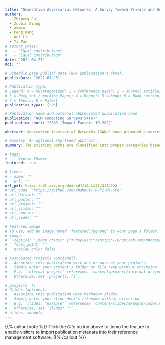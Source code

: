 ```yaml
---
title: "Generative Adversarial Networks: A Survey Toward Private and Secure Applications"
authors:
  - Zhipeng Cai
  - Zuobin Xiong
  - admin
  - Peng Wang
  - Wei Li
  - Yi Pan
# author_notes:
#   - "Equal contribution"
#   - "Equal contribution"
date: "2021-04-27"
doi: ""

# Schedule page publish date (NOT publication's date).
publishDate: "2021-07-13"

# Publication type.
# Legend: 0 = Uncategorized; 1 = Conference paper; 2 = Journal article;
# 3 = Preprint / Working Paper; 4 = Report; 5 = Book; 6 = Book section;
# 7 = Thesis; 8 = Patent
publication_types: ["2"]

# Publication name and optional abbreviated publication name.
publication: "ACM Computing Surveys 54(6)"
publication_short: "CSUR (Impact Factor: 10.282)"

abstract: Generative Adversarial Networks (GANs) have promoted a variety of applications in computer vision and natural language processing, among others, due to its generative model’s compelling ability to generate realistic examples plausibly drawn from an existing distribution of samples. GAN not only provides impressive performance on data generation-based tasks but also stimulates fertilization for privacy and security oriented research because of its game theoretic optimization strategy. Unfortunately, there are no comprehensive surveys on GAN in privacy and security, which motivates this survey to summarize systematically. The existing works are classified into proper categories based on privacy and security functions, and this survey conducts a comprehensive analysis of their advantages and drawbacks. Considering that GAN in privacy and security is still at a very initial stage and has imposed unique challenges that are yet to be well addressed, this article also sheds light on some potential privacy and security applications with GAN and elaborates on some future research directions.

# Summary. An optional shortened abstract.
summary: The existing works are classified into proper categories based on privacy and security functions, and this survey conducts a comprehensive analysis of their advantages and drawbacks.

# tags:
#   - Source Themes
featured: true

# links:
# - name: ""
#   url: ""
url_pdf: https://dl.acm.org/doi/pdf/10.1145/3459992
# url_code: "https://github.com/ahahnut/-R-P2-ML-GCN"
# url_dataset: ""
# url_poster: ""
# url_project: ""
# url_slides: ""
# url_source: ""
# url_video: ""

# Featured image
# To use, add an image named `featured.jpg/png` to your page's folder.
# image:
#   caption: "Image credit: [**Unsplash**](https://unsplash.com/photos/jdD8gXaTZsc)"
#   focal_point: ""
#   preview_only: false

# Associated Projects (optional).
#   Associate this publication with one or more of your projects.
#   Simply enter your project's folder or file name without extension.
#   E.g. `internal-project` references `content/project/internal-project/index.md`.
#   Otherwise, set `projects: []`.

# projects: []
# Slides (optional).
#   Associate this publication with Markdown slides.
#   Simply enter your slide deck's filename without extension.
#   E.g. `slides: "example"` references `content/slides/example/index.md`.
#   Otherwise, set `slides: ""`.
# slides: example
---
```


{{% callout note %}}
Click the _Cite_ button above to demo the feature to enable visitors to import publication metadata into their reference management software.
{{% /callout %}}

<!-- {{% callout note %}}
Create your slides in Markdown - click the _Slides_ button to check out the example.
{{% /callout %}}

Supplementary notes can be added here, including [code, math, and images](https://wowchemy.com/docs/writing-markdown-latex/). -->
